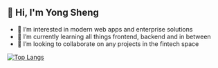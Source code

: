 ## 👋 Hi, I'm Yong Sheng
- 👀 I’m interested in modern web apps and enterprise solutions
- 🌱 I’m currently learning all things frontend, backend and in between
- 💞️ I’m looking to collaborate on any projects in the fintech space

[![Top Langs](https://github-readme-stats.vercel.app/api/top-langs/?username=ystxn&layout=compact&theme=vision-friendly-dark)](https://github.com/anuraghazra/github-readme-stats)
